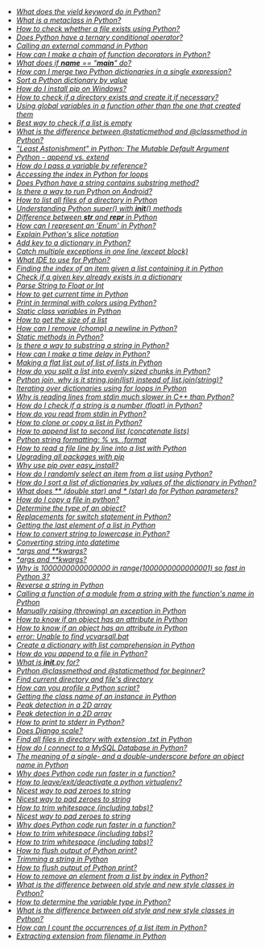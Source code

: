 * _[What does the yield keyword do in Python?](https://stackoverflow.com/q/231767)_
* _[What is a metaclass in Python?](https://stackoverflow.com/q/100003)_
* _[How to check whether a file exists using Python?](https://stackoverflow.com/q/82831)_
* _[Does Python have a ternary conditional operator?](https://stackoverflow.com/q/394809)_
* _[Calling an external command in Python](https://stackoverflow.com/q/89228)_
* _[How can I make a chain of function decorators in Python?](https://stackoverflow.com/q/739654)_
* _[What does if __name__ == &quot;__main__&quot; do?](https://stackoverflow.com/q/419163)_
* _[How can I merge two Python dictionaries in a single expression?](https://stackoverflow.com/q/38987)_
* _[Sort a Python dictionary by value](https://stackoverflow.com/q/613183)_
* _[How do I install pip on Windows?](https://stackoverflow.com/q/4750806)_
* _[How to check if a directory exists and create it if necessary?](https://stackoverflow.com/q/273192)_
* _[Using global variables in a function other than the one that created them](https://stackoverflow.com/q/423379)_
* _[Best way to check if a list is empty](https://stackoverflow.com/q/53513)_
* _[What is the difference between @staticmethod and @classmethod in Python?](https://stackoverflow.com/q/136097)_
* _[&quot;Least Astonishment&quot; in Python: The Mutable Default Argument](https://stackoverflow.com/q/1132941)_
* _[Python - append vs. extend](https://stackoverflow.com/q/252703)_
* _[How do I pass a variable by reference?](https://stackoverflow.com/q/986006)_
* _[Accessing the index in Python for loops](https://stackoverflow.com/q/522563)_
* _[Does Python have a string contains substring method?](https://stackoverflow.com/q/3437059)_
* _[Is there a way to run Python on Android?](https://stackoverflow.com/q/101754)_
* _[How to list all files of a directory in Python](https://stackoverflow.com/q/3207219)_
* _[Understanding Python super() with __init__() methods](https://stackoverflow.com/q/576169)_
* _[Difference between __str__ and __repr__ in Python](https://stackoverflow.com/q/1436703)_
* _[How can I represent an &#39;Enum&#39; in Python?](https://stackoverflow.com/q/36932)_
* _[Explain Python&#39;s slice notation](https://stackoverflow.com/q/509211)_
* _[Add key to a dictionary in Python?](https://stackoverflow.com/q/1024847)_
* _[Catch multiple exceptions in one line (except block)](https://stackoverflow.com/q/6470428)_
* _[What IDE to use for Python?](https://stackoverflow.com/q/81584)_
* _[Finding the index of an item given a list containing it in Python](https://stackoverflow.com/q/176918)_
* _[Check if a given key already exists in a dictionary](https://stackoverflow.com/q/1602934)_
* _[Parse String to Float or Int](https://stackoverflow.com/q/379906)_
* _[How to get current time in Python](https://stackoverflow.com/q/415511)_
* _[Print in terminal with colors using Python?](https://stackoverflow.com/q/287871)_
* _[Static class variables in Python](https://stackoverflow.com/q/68645)_
* _[How to get the size of a list](https://stackoverflow.com/q/1712227)_
* _[How can I remove (chomp) a newline in Python?](https://stackoverflow.com/q/275018)_
* _[Static methods in Python?](https://stackoverflow.com/q/735975)_
* _[Is there a way to substring a string in Python?](https://stackoverflow.com/q/663171)_
* _[How can I make a time delay in Python?](https://stackoverflow.com/q/510348)_
* _[Making a flat list out of list of lists in Python](https://stackoverflow.com/q/952914)_
* _[How do you split a list into evenly sized chunks in Python?](https://stackoverflow.com/q/312443)_
* _[Python join, why is it string.join(list) instead of list.join(string)?](https://stackoverflow.com/q/493819)_
* _[Iterating over dictionaries using for loops in Python](https://stackoverflow.com/q/3294889)_
* _[Why is reading lines from stdin much slower in C++ than Python?](https://stackoverflow.com/q/9371238)_
* _[How do I check if a string is a number (float) in Python?](https://stackoverflow.com/q/354038)_
* _[How do you read from stdin in Python?](https://stackoverflow.com/q/1450393)_
* _[How to clone or copy a list in Python?](https://stackoverflow.com/q/2612802)_
* _[How to append list to second list (concatenate lists)](https://stackoverflow.com/q/1720421)_
* _[Python string formatting: % vs. .format](https://stackoverflow.com/q/5082452)_
* _[How to read a file line by line into a list with Python](https://stackoverflow.com/q/3277503)_
* _[Upgrading all packages with pip](https://stackoverflow.com/q/2720014)_
* _[Why use pip over easy_install?](https://stackoverflow.com/q/3220404)_
* _[How do I randomly select an item from a list using Python?](https://stackoverflow.com/q/306400)_
* _[How do I sort a list of dictionaries by values of the dictionary in Python?](https://stackoverflow.com/q/72899)_
* _[What does ** (double star) and * (star) do for Python parameters?](https://stackoverflow.com/q/36901)_
* _[How do I copy a file in python?](https://stackoverflow.com/q/123198)_
* _[Determine the type of an object?](https://stackoverflow.com/q/2225038)_
* _[Replacements for switch statement in Python?](https://stackoverflow.com/q/60208)_
* _[Getting the last element of a list in Python](https://stackoverflow.com/q/930397)_
* _[How to convert string to lowercase in Python?](https://stackoverflow.com/q/6797984)_
* _[Converting string into datetime](https://stackoverflow.com/q/466345)_
* _[*args and **kwargs?](https://stackoverflow.com/q/3394835)_
* _[*args and **kwargs?](https://stackoverflow.com/q/3394835)_
* _[Why is 1000000000000000 in range(1000000000000001) so fast in Python 3?](https://stackoverflow.com/q/30081275)_
* _[Reverse a string in Python](https://stackoverflow.com/q/931092)_
* _[Calling a function of a module from a string with the function&#39;s name in Python](https://stackoverflow.com/q/3061)_
* _[Manually raising (throwing) an exception in Python](https://stackoverflow.com/q/2052390)_
* _[How to know if an object has an attribute in Python](https://stackoverflow.com/q/610883)_
* _[How to know if an object has an attribute in Python](https://stackoverflow.com/q/610883)_
* _[error: Unable to find vcvarsall.bat](https://stackoverflow.com/q/2817869)_
* _[Create a dictionary with list comprehension in Python](https://stackoverflow.com/q/1747817)_
* _[How do you append to a file in Python?](https://stackoverflow.com/q/4706499)_
* _[What is __init__.py for?](https://stackoverflow.com/q/448271)_
* _[Python @classmethod and @staticmethod for beginner?](https://stackoverflow.com/q/12179271)_
* _[Find current directory and file&#39;s directory](https://stackoverflow.com/q/5137497)_
* _[How can you profile a Python script?](https://stackoverflow.com/q/582336)_
* _[Getting the class name of an instance in Python](https://stackoverflow.com/q/510972)_
* _[Peak detection in a 2D array](https://stackoverflow.com/q/3684484)_
* _[Peak detection in a 2D array](https://stackoverflow.com/q/3684484)_
* _[How to print to stderr in Python?](https://stackoverflow.com/q/5574702)_
* _[Does Django scale?](https://stackoverflow.com/q/886221)_
* _[Find all files in directory with extension .txt in Python](https://stackoverflow.com/q/3964681)_
* _[How do I connect to a MySQL Database in Python?](https://stackoverflow.com/q/372885)_
* _[The meaning of a single- and a double-underscore before an object name in Python](https://stackoverflow.com/q/1301346)_
* _[Why does Python code run faster in a function?](https://stackoverflow.com/q/11241523)_
* _[How to leave/exit/deactivate a python virtualenv?](https://stackoverflow.com/q/990754)_
* _[Nicest way to pad zeroes to string](https://stackoverflow.com/q/339007)_
* _[Nicest way to pad zeroes to string](https://stackoverflow.com/q/339007)_
* _[How to trim whitespace (including tabs)?](https://stackoverflow.com/q/1185524)_
* _[Nicest way to pad zeroes to string](https://stackoverflow.com/q/339007)_
* _[Why does Python code run faster in a function?](https://stackoverflow.com/q/11241523)_
* _[How to trim whitespace (including tabs)?](https://stackoverflow.com/q/1185524)_
* _[How to trim whitespace (including tabs)?](https://stackoverflow.com/q/1185524)_
* _[How to flush output of Python print?](https://stackoverflow.com/q/230751)_
* _[Trimming a string in Python](https://stackoverflow.com/q/761804)_
* _[How to flush output of Python print?](https://stackoverflow.com/q/230751)_
* _[How to remove an element from a list by index in Python?](https://stackoverflow.com/q/627435)_
* _[What is the difference between old style and new style classes in Python?](https://stackoverflow.com/q/54867)_
* _[How to determine the variable type in Python?](https://stackoverflow.com/q/402504)_
* _[What is the difference between old style and new style classes in Python?](https://stackoverflow.com/q/54867)_
* _[How can I count the occurrences of a list item in Python?](https://stackoverflow.com/q/2600191)_
* _[Extracting extension from filename in Python](https://stackoverflow.com/q/541390)_
